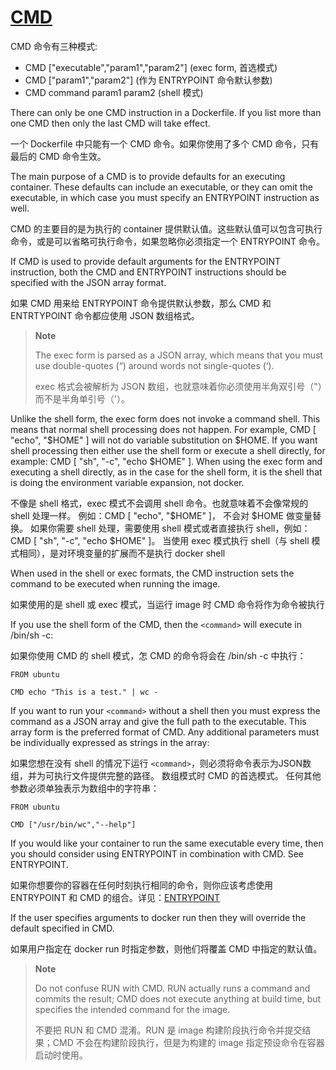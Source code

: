 # [CMD](https://docs.docker.com/engine/reference/builder/#cmd)

CMD 命令有三种模式:

- CMD ["executable","param1","param2"] (exec form, 首选模式)
- CMD ["param1","param2"] (作为 ENTRYPOINT 命令默认参数)
- CMD command param1 param2 (shell 模式)

There can only be one CMD instruction in a Dockerfile. If you list more than one CMD then only the last CMD will take effect.

一个 Dockerfile 中只能有一个 CMD 命令。如果你使用了多个 CMD 命令，只有最后的 CMD 命令生效。

The main purpose of a CMD is to provide defaults for an executing container. These defaults can include an executable, or they can omit the executable, in which case you must specify an ENTRYPOINT instruction as well.

CMD 的主要目的是为执行的 container 提供默认值。这些默认值可以包含可执行命令，或是可以省略可执行命令，如果忽略你必须指定一个 ENTRYPOINT 命令。

If CMD is used to provide default arguments for the ENTRYPOINT instruction, both the CMD and ENTRYPOINT instructions should be specified with the JSON array format.

如果 CMD 用来给 ENTRYPOINT 命令提供默认参数，那么 CMD 和 ENTRTYPOINT 命令都应使用 JSON 数组格式。

> **Note**
>
> The exec form is parsed as a JSON array, which means that you must use double-quotes (“) around words not single-quotes (‘).
>
> exec 格式会被解析为 JSON 数组，也就意味着你必须使用半角双引号（"）而不是半角单引号（'）。

Unlike the shell form, the exec form does not invoke a command shell. This means that normal shell processing does not happen.
For example, CMD [ "echo", "$HOME" ] will not do variable substitution on $HOME.
If you want shell processing then either use the shell form or execute a shell directly, for example: CMD [ "sh", "-c", "echo $HOME" ].
When using the exec form and executing a shell directly, as in the case for the shell form, it is the shell that is doing the environment variable expansion, not docker.

不像是 shell 格式，exec 模式不会调用 shell 命令。也就意味着不会像常规的 shell 处理一样。
例如：CMD [ "echo", "$HOME" ]， 不会对 $HOME 做变量替换。
如果你需要 shell 处理，需要使用 shell 模式或者直接执行 shell，例如：CMD [ "sh", "-c", "echo $HOME" ]。
当使用 exec 模式执行 shell（与 shell 模式相同），是对环境变量的扩展而不是执行 docker shell

When used in the shell or exec formats, the CMD instruction sets the command to be executed when running the image.

如果使用的是 shell 或 exec 模式，当运行 image 时 CMD 命令将作为命令被执行

If you use the shell form of the CMD, then the `<command>` will execute in /bin/sh -c:

如果你使用 CMD 的 shell 模式，怎 CMD 的命令将会在 /bin/sh -c 中执行：

```shell
FROM ubuntu

CMD echo "This is a test." | wc -
```

If you want to run your `<command>` without a shell then you must express the command as a JSON array and give the full path to the executable.
This array form is the preferred format of CMD.
Any additional parameters must be individually expressed as strings in the array:

如果您想在没有 shell 的情况下运行 `<command>`，则必须将命令表示为JSON数组，并为可执行文件提供完整的路径。
数组模式时 CMD 的首选模式。
任何其他参数必须单独表示为数组中的字符串：

```shell
FROM ubuntu

CMD ["/usr/bin/wc","--help"]
```

If you would like your container to run the same executable every time, then you should consider using ENTRYPOINT in combination with CMD. See ENTRYPOINT.

如果你想要你的容器在任何时刻执行相同的命令，则你应该考虑使用 ENTRYPOINT 和 CMD 的组合。详见：[ENTRYPOINT](https://docs.docker.com/engine/reference/builder/#entrypoint)

If the user specifies arguments to docker run then they will override the default specified in CMD.

如果用户指定在 docker run 时指定参数，则他们将覆盖 CMD 中指定的默认值。

> **Note**
>
> Do not confuse RUN with CMD. RUN actually runs a command and commits the result; CMD does not execute anything at build time, but specifies the intended command for the image.
>
> 不要把 RUN 和 CMD 混淆。RUN 是 image 构建阶段执行命令并提交结果；CMD 不会在构建阶段执行，但是为构建的 image 指定预设命令在容器启动时使用。

